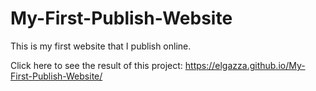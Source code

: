 # My-First-Publish-Website
This is my first website that I publish online.

Click here to see the result of this project:
https://elgazza.github.io/My-First-Publish-Website/
